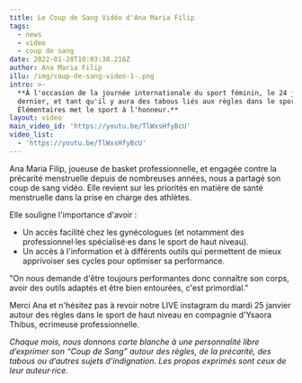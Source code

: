 ```yaml
---
title: Le Coup de Sang Vidéo d'Ana Maria Filip
tags:
  - news
  - video
  - coup de sang
date: 2022-01-28T10:03:38.216Z
author: Ana Maria Filip
illu: /img/coup-de-sang-video-1-.png
intro: >-
  **À l'occasion de la journée internationale du sport féminin, le 24 janvier
  dernier, et tant qu'il y aura des tabous liés aux règles dans le sport, Règles
  Élémentaires met le sport à l'honneur.**
layout: video
main_video_id: 'https://youtu.be/TlWxsHfyBcU'
video_list:
  - 'https://youtu.be/TlWxsHfyBcU'
---
```

Ana Maria Filip, joueuse de basket professionnelle, et engagée contre la précarité menstruelle depuis de nombreuses années, nous a partagé son coup de sang vidéo. Elle revient sur les priorités en matière de santé menstruelle dans la prise en charge des athlètes. 

Elle souligne l'importance d'avoir :

* Un accès facilité chez les gynécologues (et notamment des professionnel·les spécialisé·es dans le sport de haut niveau).
* Un accès à l'information et à différents outils qui permettent de mieux apprivoiser ses cycles pour optimiser sa performance.

"On nous demande d'être toujours performantes donc connaître son corps, avoir des outils adaptés et être bien entourées, c'est primordial."

Merci Ana et n'hésitez pas à revoir notre LIVE instagram du mardi 25 janvier autour des règles dans le sport de haut niveau en compagnie d'Ysaora Thibus, ecrimeuse professionnelle.

_Chaque mois, nous donnons carte blanche à une personnalité libre d’exprimer son “Coup de Sang” autour des règles, de la précarité, des tabous ou d’autres sujets d’indignation. Les propos exprimés sont ceux de leur auteur·rice._
